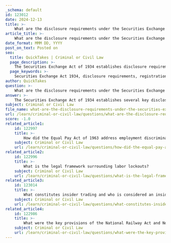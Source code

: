 ```yaml
---
_schema: default
id: 123012
date: 2024-12-13
title: >-
    What are the disclosure requirements under the Securities Exchange Act of 1934?
article_title: >-
    What are the disclosure requirements under the Securities Exchange Act of 1934?
date_format: MMM DD, YYYY
post_on_text: Posted on
seo:
  title: QuickTakes | Criminal or Civil Law
  page_description: >-
    The Securities Exchange Act of 1934 establishes disclosure requirements for publicly traded companies, including registration of securities, periodic reporting obligations, and insider reporting to ensure financial transparency and protect investors.
  page_keywords: >-
    Securities Exchange Act 1934, disclosure requirements, registration of securities, periodic reporting, Form 10-K, Form 10-Q, insider reporting, Section 16, disclosure controls, foreign private issuers, investor protection, financial transparency, fraudulent activities
author: QuickTakes
question: >-
    What are the disclosure requirements under the Securities Exchange Act of 1934?
answer: >-
    The Securities Exchange Act of 1934 establishes several key disclosure requirements for companies with publicly traded securities. Here are the main points regarding these requirements:\n\n1. **Registration of Securities**: Under Sections 12(a) and 12(b) of the Exchange Act (15 U.S.C. § 78l(a)-(b)), all securities traded on exchanges must be registered. This registration process requires issuers to disclose comprehensive information about themselves.\n\n2. **Periodic Reporting**: Section 13(a) of the Exchange Act (15 U.S.C. § 78m) mandates that "reporting companies" (those with registered publicly held securities or certain sizes) must file periodic reports. This includes:\n   - **Annual Reports**: Companies must file Form 10-K, which provides a comprehensive overview of the company's financial performance.\n   - **Quarterly Reports**: Companies must file Form 10-Q, which includes unaudited financial statements and provides updates on the company's financial condition.\n\n3. **Disclosure Controls and Procedures**: New rules (13a-15 and 15d-15) require issuers to maintain effective disclosure controls and procedures to ensure accurate reporting.\n\n4. **Insider Reporting**: Section 16 of the Exchange Act requires directors, executive officers, and principal shareholders (those holding more than 10% of a company's stock) to report their transactions and holdings of company securities through Forms 3, 4, and 5.\n\n5. **Ongoing Disclosure for Foreign Private Issuers**: The Act also includes ongoing disclosure requirements for foreign private issuers to keep investors informed about material changes in their financial condition or operations.\n\n6. **Prohibition of Fraudulent Activities**: The Act prohibits insider trading and other fraudulent activities, ensuring that all material information is disclosed to investors.\n\nThese requirements are designed to promote transparency and protect investors by ensuring they have access to essential information about the companies in which they invest.
subject: Criminal or Civil Law
file_name: what-are-the-disclosure-requirements-under-the-securities-exchange-act-of-1934.md
url: /learn/criminal-or-civil-law/questions/what-are-the-disclosure-requirements-under-the-securities-exchange-act-of-1934
score: -1.0
related_article1:
    id: 122997
    title: >-
        How did the Equal Pay Act of 1963 address employment discrimination?
    subject: Criminal or Civil Law
    url: /learn/criminal-or-civil-law/questions/how-did-the-equal-pay-act-of-1963-address-employment-discrimination
related_article2:
    id: 122996
    title: >-
        What is the legal framework surrounding labor lockouts?
    subject: Criminal or Civil Law
    url: /learn/criminal-or-civil-law/questions/what-is-the-legal-framework-surrounding-labor-lockouts
related_article3:
    id: 123014
    title: >-
        What constitutes insider trading and who is considered an insider?
    subject: Criminal or Civil Law
    url: /learn/criminal-or-civil-law/questions/what-constitutes-insider-trading-and-who-is-considered-an-insider
related_article4:
    id: 122986
    title: >-
        What were the key provisions of the National Railway Act and Norris-LaGuardia Act of 1932?
    subject: Criminal or Civil Law
    url: /learn/criminal-or-civil-law/questions/what-were-the-key-provisions-of-the-national-railway-act-and-norrislaguardia-act-of-1932
---
```


&nbsp;
